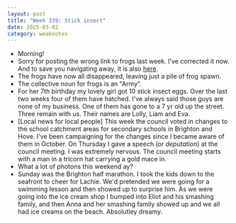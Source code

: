 ```yaml
---
layout: post
title: "Week 339: Stick insect"
date: 2025-03-02
category: weaknotes
---
```

* Morning!
* Sorry for posting the wrong link to frogs last week. I've corrected it now. And to save you navigating away, it is also [here](https://photos.app.goo.gl/jvgGwNTqFfuUsgq98).
* The frogs have now all disappeared, leaving just a pile of frog spawn.
* The collective noun for frogs is an "Army".
* For her 7th birthday my lovely girl got 10 stick insect eggs. Over the last two weeks four of them have hatched. I've always said those guys are none of my business. One of them has gone to a 7 yr old up the street. Three remain with us. Their names are Lolly, Liam and Eva.
* [Local news for local people] This week the council voted in changes to the school catchment areas for secondary schools in Brighton and Hove. I've been campaigning for the changes since I became aware of them in October. On Thursday I gave a speech (or _deputation_) at the council meeting. I was extremely nervous. The council meeting starts with a man in a tricorn hat carrying a gold mace in.
* What a lot of photons this weekend ay?
* Sunday was the Brighton half marathon. I took the kids down to the seafront to cheer for Lachie. We'd pretended we were going for a swimming lesson and then showed up to surprise him. As we were going into the ice cream shop I bumped into Eliot and his smashing family, and then Anna and her smashing family showed up and we all had ice creams on the beach. Absolutley dreamy.
